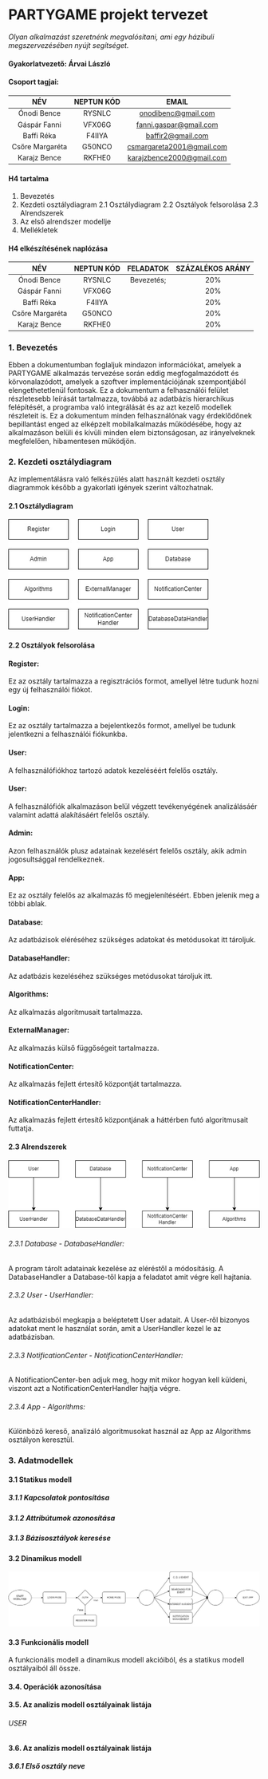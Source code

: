 # PARTYGAME projekt tervezet
*Olyan alkalmazást szeretnénk megvalósítani, ami egy házibuli megszervezésében nyújt segítséget.*

#### **Gyakorlatvezető:** Árvai László
#### **Csoport tagjai:**

|NÉV|NEPTUN KÓD|EMAIL|
| :-: | :-: | :-: |
|Ónodi Bence|RYSNLC|onodibenc@gmail.com|
|Gáspár Fanni|VFX06G|fanni.gaspar@gmail.com|
|Baffi Réka|F4IIYA|baffir2@gmail.com|
|Csőre Margaréta|G50NCO|csmargareta2001@gmail.com|
|Karajz Bence|RKFHE0|karajzbence2000@gmail.com|

#### H4 tartalma
1. Bevezetés
2. Kezdeti osztálydiagram
2.1 Osztálydiagram
2.2 Osztályok felsorolása
2.3 Alrendszerek
6. Az első alrendszer modellje
7. Mellékletek

#### H4 elkészítésének naplózása
|NÉV|NEPTUN KÓD|FELADATOK|SZÁZALÉKOS ARÁNY|
| :-: | :-: | :-: | :-: |
|Ónodi Bence|RYSNLC|Bevezetés; |20%|
|Gáspár Fanni|VFX06G||20%|
|Baffi Réka|F4IIYA||20%|
|Csőre Margaréta|G50NCO||20%|
|Karajz Bence|RKFHE0||20%|

### **1. Bevezetés**
Ebben a dokumentumban foglaljuk mindazon információkat, amelyek a PARTYGAME alkalmazás tervezése során eddig megfogalmazódott és körvonalazódott, amelyek a szoftver implementációjának szempontjából elengethetetlenül fontosak. Ez a dokumentum a felhasználói felület részletesebb leírását tartalmazza,  továbbá az adatbázis hierarchikus felépítését, a programba való integrálását és az azt kezelő modellek részleteit is. Ez a dokumentum minden felhasználónak vagy érdeklődőnek bepillantást enged az elképzelt mobilalkalmazás működésébe, hogy az alkalmazáson belüli és kívüli minden elem biztonságosan, az irányelveknek megfelelően, hibamentesen működjön.

### **2. Kezdeti osztálydiagram**
Az implementálásra való felkészülés alatt használt kezdeti osztály diagrammok később a gyakorlati igények szerint változhatnak.

#### **2.1 Osztálydiagram**
![Osztálydiagram](https://github.com/OnodiBence/PARTYGAME/blob/main/assets/Osztalydiagram_.jpg)

#### **2.2 Osztályok felsorolása**
#### Register:
Ez az osztály tartalmazza a regisztrációs formot, amellyel létre tudunk hozni egy új felhasználói fiókot.

#### Login:
Ez az osztály tartalmazza a bejelentkezős formot, amellyel be tudunk jelentkezni a felhasználói fiókunkba.

#### User:
A felhasználófiókhoz tartozó adatok kezeléséért felelős osztály.

#### User:
A felhasználófiók alkalmazáson belül végzett tevékenyégének analizálásáér valamint adattá alakításáért felelős osztály.

#### Admin:
Azon felhasználók plusz adatainak kezelésért felelős osztály, akik admin jogosultsággal rendelkeznek.

#### App:
Ez az osztály felelős az alkalmazás fő megjelenítéséért. Ebben jelenik meg a többi ablak.

#### Database:
Az adatbázisok eléréséhez szükséges adatokat és metódusokat itt tároljuk.

#### DatabaseHandler:
Az adatbázis kezeléséhez szükséges metódusokat tároljuk itt.

#### Algorithms:
Az alkalmazás algoritmusait tartalmazza.

#### ExternalManager:
Az alkalmazás külső függőségeit tartalmazza.

#### NotificationCenter:
Az alkalmazás fejlett értesítő központját tartalmazza.

#### NotificationCenterHandler:
Az alkalmazás fejlett értesítő központjának a háttérben futó algoritmusait futtatja.

#### **2.3 Alrendszerek**
![Alrendszerek](https://github.com/OnodiBence/PARTYGAME/blob/main/assets/Alrendszerek.jpg)
###### 2.3.1 Database - DatabaseHandler:
A program tárolt adatainak kezelése az eléréstől a módosításig. A DatabaseHandler a Database-től kapja a feladatot amit végre kell hajtania.

###### 2.3.2 User - UserHandler: 
Az adatbázisból megkapja a beléptetett User adatait. A User-ről bizonyos adatokat ment le használat során, amit a UserHandler kezel le az adatbázisban.

###### 2.3.3 NotificationCenter - NotificationCenterHandler: 
A NotificationCenter-ben adjuk meg, hogy mit mikor hogyan kell küldeni, viszont azt a NotificationCenterHandler hajtja végre.

###### 2.3.4 App - Algorithms: 
Különböző kereső, analizáló algoritmusokat használ az App az Algorithms osztályon keresztül.

### **3. Adatmodellek**
#### **3.1 Statikus modell**
##### 3.1.1 Kapcsolatok pontosítása
##### 3.1.2 Attribútumok azonosítása
##### 3.1.3 Bázisosztályok keresése

#### **3.2 Dinamikus modell**
![Dinamikus modell](https://github.com/OnodiBence/PARTYGAME/blob/main/assets/DinamikusModell.jpg)

#### **3.3 Funkcionális modell**
A funkcionális modell a dinamikus modell akcióiból, és a statikus modell osztályaiból áll össze.

#### **3.4. Operációk azonosítása**


#### **3.5. Az analízis modell osztályainak listája**
###### USER

#### **3.6. Az analízis modell osztályainak listája**
##### 3.6.1 Első osztály neve
